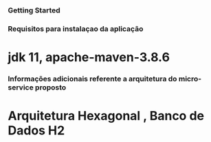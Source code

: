 ### Getting Started

### Requisitos para instalaçao da aplicação
 #  jdk 11, apache-maven-3.8.6

### Informações adicionais referente a arquitetura do micro-service proposto
 #  Arquitetura Hexagonal , Banco de Dados H2